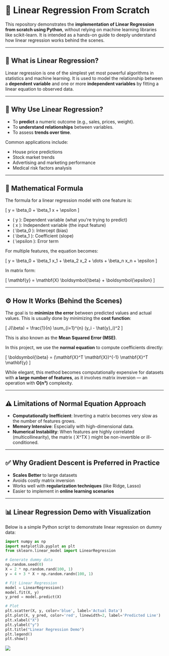 # 🧠 Linear Regression From Scratch

This repository demonstrates the **implementation of Linear Regression from scratch using Python**, without relying on machine learning libraries like scikit-learn. It is intended as a hands-on guide to deeply understand how linear regression works behind the scenes.

---

## 📌 What is Linear Regression?

Linear regression is one of the simplest yet most powerful algorithms in statistics and machine learning. It is used to model the relationship between a **dependent variable** and one or more **independent variables** by fitting a linear equation to observed data.

---

## 🎯 Why Use Linear Regression?

- To **predict** a numeric outcome (e.g., sales, prices, weight).
- To **understand relationships** between variables.
- To assess **trends over time**.

Common applications include:
- House price predictions
- Stock market trends
- Advertising and marketing performance
- Medical risk factors analysis

---

## 🧮 Mathematical Formula

The formula for a linear regression model with one feature is:

\[
y = \beta_0 + \beta_1 x + \epsilon
\]

- \( y \): Dependent variable (what you're trying to predict)
- \( x \): Independent variable (the input feature)
- \( \beta_0 \): Intercept (bias)
- \( \beta_1 \): Coefficient (slope)
- \( \epsilon \): Error term

For multiple features, the equation becomes:

\[
y = \beta_0 + \beta_1 x_1 + \beta_2 x_2 + \dots + \beta_n x_n + \epsilon
\]

In matrix form:

\[
\mathbf{y} = \mathbf{X} \boldsymbol{\beta} + \boldsymbol{\epsilon}
\]

---

## ⚙️ How It Works (Behind the Scenes)

The goal is to **minimize the error** between predicted values and actual values. This is usually done by minimizing the **cost function**:

\[
J(\beta) = \frac{1}{n} \sum_{i=1}^{n} (y_i - \hat{y}_i)^2
\]

This is also known as the **Mean Squared Error (MSE)**.

In this project, we use the **normal equation** to compute coefficients directly:

\[
\boldsymbol{\beta} = (\mathbf{X}^T \mathbf{X})^{-1} \mathbf{X}^T \mathbf{y}
\]

While elegant, this method becomes computationally expensive for datasets with **a large number of features**, as it involves matrix inversion — an operation with **O(n³)** complexity.

---

## ⚠️ Limitations of Normal Equation Approach

- **Computationally Inefficient**: Inverting a matrix becomes very slow as the number of features grows.
- **Memory Intensive**: Especially with high-dimensional data.
- **Numerical Instability**: When features are highly correlated (multicollinearity), the matrix \( X^TX \) might be non-invertible or ill-conditioned.

---

## ✅ Why Gradient Descent is Preferred in Practice

- **Scales Better** to large datasets
- Avoids costly matrix inversion
- Works well with **regularization techniques** (like Ridge, Lasso)
- Easier to implement in **online learning scenarios**

---

## 📊 Linear Regression Demo with Visualization

Below is a simple Python script to demonstrate linear regression on dummy data:

```python
import numpy as np
import matplotlib.pyplot as plt
from sklearn.linear_model import LinearRegression

# Generate dummy data
np.random.seed(0)
X = 2 * np.random.rand(100, 1)
y = 4 + 3 * X + np.random.randn(100, 1)

# Fit Linear Regression
model = LinearRegression()
model.fit(X, y)
y_pred = model.predict(X)

# Plot
plt.scatter(X, y, color='blue', label='Actual Data')
plt.plot(X, y_pred, color='red', linewidth=2, label='Predicted Line')
plt.xlabel("X")
plt.ylabel("y")
plt.title("Linear Regression Demo")
plt.legend()
plt.show()
```
<img src = 'https://res.cloudinary.com/dkjob6qvb/image/upload/v1748590466/output_s2teyi.png'></img>
